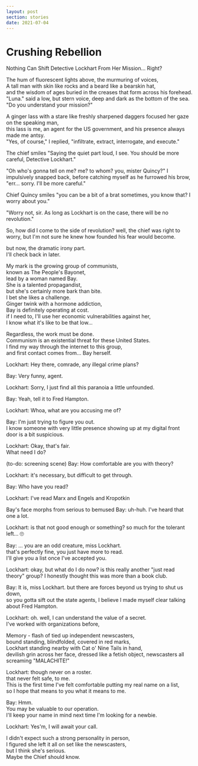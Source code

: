 ```yaml
---
layout: post
section: stories
date: 2021-07-04
---
```

# Crushing Rebellion  
Nothing Can Shift Detective Lockhart From Her Mission... Right?  

The hum of fluorescent lights above, the murmuring of voices,  
A tall man with skin like rocks and a beard like a bearskin hat,  
and the wisdom of ages buried in the creases that form across his forehead.  
"Luna." said a low, but stern voice, deep and dark as the bottom of the sea.
"Do you understand your mission?"

A ginger lass with a stare like freshly sharpened daggers focused her gaze on the speaking man,  
this lass is me, an agent for the US government, and his presence always made me antsy.  
"Yes, of course," I replied, "infiltrate, extract, interrogate, and execute."

The chief smiles "Saying the quiet part loud, I see. You should be more careful, Detective Lockhart."

"Oh who's gonna tell on me? me? to whom? you, mister Quincy?" I impulsively snapped back, before catching myself as he furrowed his brow, "err... sorry. I'll be more careful."

Chief Quincy smiles "you can be a bit of a brat sometimes, you know that? I worry about you."

"Worry not, sir. As long as Lockhart is on the case, there will be no revolution."

So, how did I come to the side of revolution? well, the chief was right to worry, but I'm not sure he knew how founded his fear would become.

but now, the dramatic irony part.  
I'll check back in later.

My mark is the growing group of communists,  
known as The People's Bayonet,  
lead by a woman named Bay.  
She is a talented propagandist,  
but she's certainly more bark than bite.  
I bet she likes a challenge.  
Ginger twink with a hormone addiction,  
Bay is definitely operating at cost.  
if I need to, I'll use her economic vulnerabilities against her,  
I know what it's like to be that low...

Regardless, the work must be done.  
Communism is an existential threat for these United States.  
I find my way through the internet to this group,  
and first contact comes from... Bay herself.  

Lockhart: Hey there, comrade, any illegal crime plans?  

Bay: Very funny, agent.  

Lockhart: Sorry, I just find all this paranoia a little unfounded.  

Bay: Yeah, tell it to Fred Hampton.  

Lockhart: Whoa, what are you accusing me of?  

Bay: I'm just trying to figure you out.  
  I know someone with very little presence showing up at my digital front door is a bit suspicious.  

Lockhart: Okay, that's fair.  
  What need I do?

(to-do: screening scene)
Bay: How comfortable are you with theory?

Lockhart: it's necessary, but difficult to get through.

Bay: Who have you read?

Lockhart: I've read Marx and Engels and Kropotkin

Bay's face morphs from serious to bemused
Bay: uh-huh.
  I've heard that one a lot.

Lockhart: is that not good enough or something?
  so much for the tolerant left... 🙄

Bay: ...
  you are an odd creature, miss Lockhart.  
  that's perfectly fine, you just have more to read.  
  I'll give you a list once I've accepted you.

Lockhart: okay, but what do I do now?
  is this really another "just read theory" group?
  I honestly thought this was more than a book club.

Bay: It is, miss Lockhart.
  but there are forces beyond us trying to shut us down,  
  so you gotta sift out the state agents,
  I believe I made myself clear talking about Fred Hampton.

Lockhart: oh.
  well, I can understand the value of a secret.  
  I've worked with organizations before,  

Memory -
flash of tied up independent newscasters,  
bound standing, blindfolded, covered in red marks,  
Lockhart standing nearby with Cat o' Nine Tails in hand,  
devilish grin across her face, dressed like a fetish object,
newscasters all screaming "MALACHITE!"  

Lockhart:
  though never on a roster.  
  that never felt safe, to me.  
  This is the first time I've felt comfortable putting my real name on a list,  
  so I hope that means to you what it means to me.

Bay: Hmm.  
  You may be valuable to our operation.  
  I'll keep your name in mind next time I'm looking for a newbie.  

Lockhart: Yes'm, I will await your call.

I didn't expect such a strong personality in person,  
I figured she left it all on set like the newscasters,  
but I think she's serious.  
Maybe the Chief should know.
